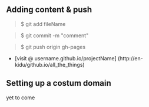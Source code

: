 Adding content & push
-----------------------------

> $ git add fileName

> $ git commit -m "comment"

> $ git push origin gh-pages

* [visit @ username.github.io/projectName] (http://en-kidu/github.io/all_the_things)

Setting up a costum domain
-----------------------------

yet to come
